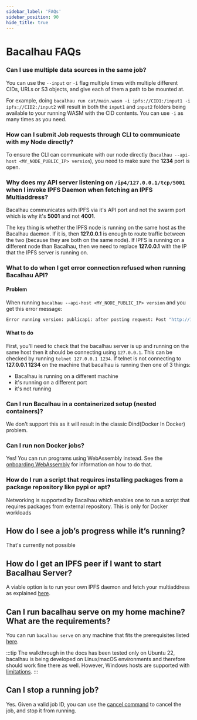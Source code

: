 ```yaml
---
sidebar_label: 'FAQs'
sidebar_position: 90
hide_title: true
---
```


# Bacalhau FAQs

### Can I use multiple data sources in the same job?
You can use the `--input` or `-i` flag multiple times with multiple different CIDs, URLs or S3 objects, and give each of them a path to be mounted at. 

For example, doing `bacalhau run cat/main.wasm -i ipfs://CID1:/input1 -i ipfs://CID2:/input2` will result in both the `input1` and `input2` folders being available to your running WASM with the CID contents. You can use `-i` as many times as you need. 

### How can I submit Job requests through CLI to communicate with my Node directly?

To ensure the CLI can communicate with our node directly (`bacalhau --api-host <MY_NODE_PUBLIC_IP> version`), you need to make sure the **1234** port is open.

### Why does my API server listening on `/ip4/127.0.0.1/tcp/5001` when I invoke IPFS Daemon when fetching an IPFS Multiaddress?

Bacalhau communicates with IPFS via it's API port and not the swarm port which is why it's **5001** and not **4001**.

The key thing is whether the IPFS node is running on the same host as the Bacalhau daemon. If it is, then **127.0.0.1** is enough to route traffic between the two (because they are both on the same node). If IPFS is running on a different node than Bacalhau, then we need to replace **127.0.0.1** with the IP that the IPFS server is running on.

### What to do when I get error connection refused when running Bacalhau API?

#### Problem
When running `bacalhau --api-host <MY_NODE_PUBLIC_IP> version`  and you get this error message: 

```bash
Error running version: publicapi: after posting request: Post "http://127.0.0.1:1234/version": dial tcp 127.0.0.1:1234: connect: connection refused
```

#### What to do
First, you'll need to check that the bacalhau server is up and running on the same host then it should be connecting using `127.0.0.1`. This can be checked by running `telnet 127.0.0.1 1234`. If telnet is not connecting to **127.0.0.1 1234** on the machine that bacalhau is running then one of 3 things:

- Bacalhau is running on a different machine
- it's running on a different port
- it's not running

### Can I run Bacalhau in a containerized setup (nested containers)?

We don't support this as it will result in the classic Dind(Docker In Docker) problem. 

### Can I run non Docker jobs?

Yes! You can run programs using WebAssembly instead. See the [onboarding WebAssembly](https://docs.bacalhau.org/getting-started/wasm-workload-onboarding) for information on how to do that.

### How do I run a script that requires installing packages from a package repository like pypi or apt?

Networking is supported by Bacalhau which enables one to run a script that requires packages from external repository. This is only for Docker workloads

## How do I see a job’s progress while it’s running?

That's currently not possible

## How do I get an IPFS peer if I want to start Bacalhau Server?

A viable option is to run your own IPFS daemon and fetch your multiaddress as explained [here](https://docs.bacalhau.org/running-node/quick-start/#ensure-ipfs-is-running).

## Can I run bacalhau serve on my home machine? What are the requirements?

You can run `bacalhau serve` on any machine that fits the prerequisites listed [here](https://docs.bacalhau.org/running-node/quick-start/). 

:::tip
The walkthrough in the docs has been tested only on Ubuntu 22, bacalhau is being developed on Linux/macOS environments and therefore should work fine there as well. However, Windows hosts are supported with [limitations](https://docs.bacalhau.org/running-node/windows-support/).
:::

## Can I stop a running job?

Yes. Given a valid job ID, you can use the [cancel command](https://docs.bacalhau.org/all-flags#cancel) to cancel the job,
and stop it from running.